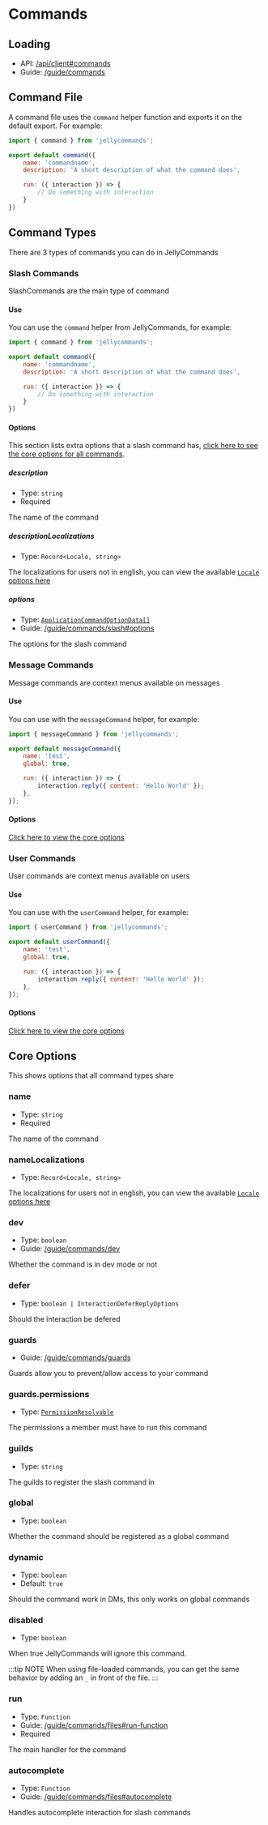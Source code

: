 # Commands

## Loading

- API: [/api/client#commands](/api/client#commands)
- Guide: [/guide/commands](/guide/commands/loading) 

## Command File

A command file uses the `command` helper function and exports it on the default export. For example:

```js
import { command } from 'jellycommands';

export default command({
    name: 'commandname',
    description: 'A short description of what the command does',

    run: ({ interaction }) => {
        // Do something with interaction
    }
})
```

## Command Types

There are 3 types of commands you can do in JellyCommands

### Slash Commands

SlashCommands are the main type of command

#### Use

You can use the `command` helper from JellyCommands, for example:

```js
import { command } from 'jellycommands';

export default command({
    name: 'commandname',
    description: 'A short description of what the command does',

    run: ({ interaction }) => {
        // Do something with interaction
    }
})
```

#### Options

This section lists extra options that a slash command has, [click here to see the core options for all commands](#core-options).

##### description

- Type: `string`
- Required

The name of the command

##### descriptionLocalizations

- Type: `Record<Locale, string>`

The localizations for users not in english, you can view the available [`Locale` options here](https://discord.js.org/#/docs/discord.js/main/typedef/Locale)

##### options

- Type: [`ApplicationCommandOptionData[]`](https://discord.js.org/#/docs/discord.js/main/typedef/ApplicationCommandOption)
- Guide: [/guide/commands/slash#options](/guide/commands/slash#options)

The options for the slash command

<!-- TODO document autocomplete -->

### Message Commands 

Message commands are context menus available on messages

#### Use

You can use with the `messageCommand` helper, for example:

```js
import { messageCommand } from 'jellycommands';

export default messageCommand({
    name: 'test',
    global: true,

    run: ({ interaction }) => {
        interaction.reply({ content: 'Hello World' });
    },
});

```

#### Options

[Click here to view the core options](#core-options)

### User Commands 

User commands are context menus available on users

#### Use

You can use with the `userCommand` helper, for example:

```js
import { userCommand } from 'jellycommands';

export default userCommand({
    name: 'test',
    global: true,

    run: ({ interaction }) => {
        interaction.reply({ content: 'Hello World' });
    },
});

```

#### Options

[Click here to view the core options](#core-options)


## Core Options

This shows options that all command types share

### name

- Type: `string`
- Required

The name of the command

### nameLocalizations

- Type: `Record<Locale, string>`

The localizations for users not in english, you can view the available [`Locale` options here](https://discord.js.org/#/docs/discord.js/main/typedef/Locale)

### dev

- Type: `boolean`
- Guide: [/guide/commands/dev](/guide/commands/dev)

Whether the command is in dev mode or not

### defer

- Type: `boolean | InteractionDeferReplyOptions`

Should the interaction be defered

### guards

- Guide: [/guide/commands/guards](/guide/commands/guards)

Guards allow you to prevent/allow access to your command

### guards.permissions

- Type: [`PermissionResolvable`](https://discord.js.org/#/docs/discord.js/main/typedef/PermissionResolvable)

The permissions a member must have to run this command

### guilds

- Type: `string`

The guilds to register the slash command in

### global

- Type: `boolean`

Whether the command should be registered as a global command

### dynamic

- Type: `boolean`
- Default: `true`

Should the command work in DMs, this only works on global commands

### disabled

- Type: `boolean`

When true JellyCommands will ignore this command.

:::tip NOTE
When using file-loaded commands, you can get the same behavior by adding an `_` in front of the file.
:::

### run

- Type: `Function`
- Guide: [/guide/commands/files#run-function](/guide/commands/files#run-function)
- Required

The main handler for the command

### autocomplete

- Type: `Function`
- Guide: [/guide/commands/files#autocomplete](/guide/commands/files#autocomplete)

Handles autocomplete interaction for slash commands
